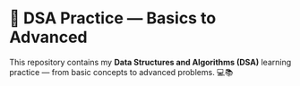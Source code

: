 # 🚀 **DSA Practice — Basics to Advanced**

This repository contains my **Data Structures and Algorithms (DSA)** learning practice — from basic concepts to advanced problems. 💻📚
